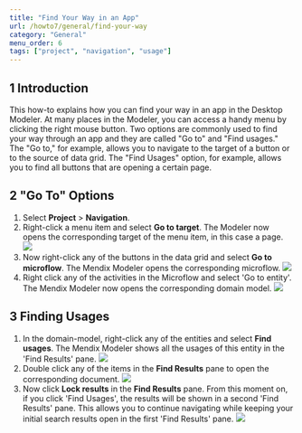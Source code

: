 ```yaml
---
title: "Find Your Way in an App"
url: /howto7/general/find-your-way
category: "General"
menu_order: 6
tags: ["project", "navigation", "usage"]
---
```


## 1 Introduction

This how-to explains how you can find your way in an app in the Desktop Modeler. At many places in the Modeler, you can access a handy menu by clicking the right mouse button. Two options are commonly used to find your way through an app and they are called "Go to" and "Find usages." The "Go to," for example, allows you to navigate to the target of a button or to the source of data grid. The "Find Usages" option, for example, allows you to find all buttons that are opening a certain page.

## 2 "Go To" Options

1.  Select **Project** > **Navigation**.
2.  Right-click a menu item and select **Go to target**. The Modeler now opens the corresponding target of the menu item, in this case a page.
    ![](/attachments/howto7/general/find-your-way/18581619.png)
3.  Now right-click any of the buttons in the data grid and select **Go to microflow**. The Mendix Modeler opens the corresponding microflow.
    ![](/attachments/howto7/general/find-your-way/18581618.png)
4.  Right click any of the activities in the Microflow and select 'Go to entity'. The Mendix Modeler now opens the corresponding domain model.
    ![](/attachments/howto7/general/find-your-way/18581617.png)

## 3 Finding Usages

1.  In the domain-model, right-click any of the entities and select **Find usages**. The Mendix Modeler shows all the usages of this entity in the 'Find Results' pane.
    ![](/attachments/howto7/general/find-your-way/18581616.png)
2.  Double click any of the items in the **Find Results** pane to open the corresponding document.
    ![](/attachments/howto7/general/find-your-way/18581615.png)
3.  Now click **Lock results** in the **Find Results** pane. From this moment on, if you click 'Find Usages', the results will be shown in a second 'Find Results' pane. This allows you to continue navigating while keeping your initial search results open in the first 'Find Results' pane.
    ![](/attachments/howto7/general/find-your-way/18581614.png)


